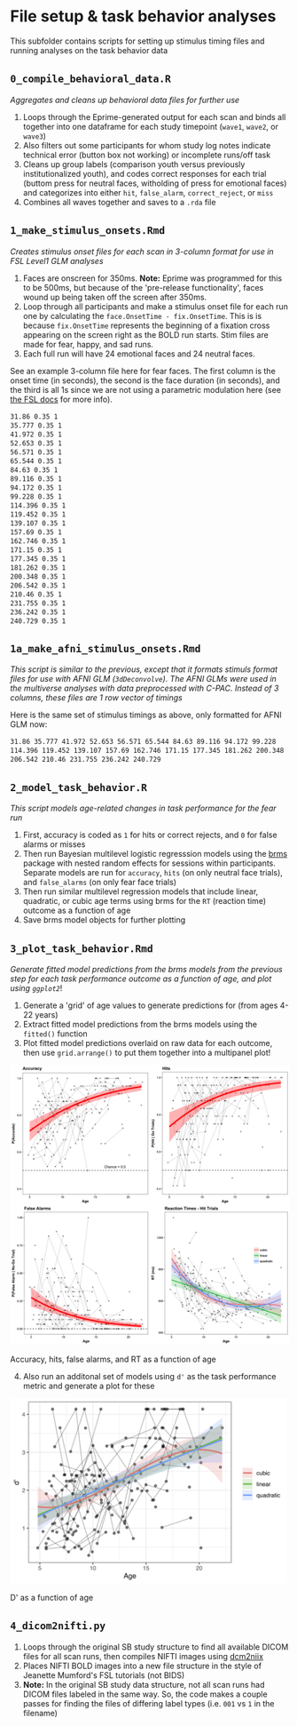 # File setup & task behavior analyses

This subfolder contains scripts for setting up stimulus timing files and running analyses on the task behavior data

## `0_compile_behavioral_data.R`

*Aggregates and cleans up behavioral data files for further use*

1. Loops through the Eprime-generated output for each scan and binds all together into one dataframe for each study timepoint (`wave1`, `wave2`, or `wave3`)
2. Also filters out some participants for whom study log notes indicate technical error (button box not working) or incomplete runs/off task
3. Cleans up group labels (comparison youth versus previously institutionalized youth), and codes correct responses for each trial (buttom press for neutral faces, witholding of press for emotional faces) and categorizes into either `hit`, `false_alarm`, `correct_reject`, or `miss`
4. Combines all waves together and saves to a `.rda` file

## `1_make_stimulus_onsets.Rmd`

*Creates stimulus onset files for each scan in 3-column format for use in FSL Level1 GLM analyses*

1. Faces are onscreen for 350ms. **Note:** Eprime was programmed for this to be 500ms, but because of the 'pre-release functionality', faces wound up being taken off the screen after 350ms. 
2. Loop through all participants and make a stimulus onset file for each run one by calculating the `face.OnsetTime - fix.OnsetTime`. This is is because `fix.OnsetTime` represents the beginning of a fixation cross appearing on the screen right as the BOLD run starts. Stim files are made for fear, happy, and sad runs. 
3. Each full run will have 24 emotional faces and 24 neutral faces. 

See an example 3-column file here for fear faces. The first column is the onset time (in seconds), the second is the face duration (in seconds), and the third is all 1s since we are not using a parametric modulation here (see [the FSL docs](https://fsl.fmrib.ox.ac.uk/fsl/fslwiki/FEAT/UserGuide#EVs) for more info). 

```
31.86 0.35 1
35.777 0.35 1
41.972 0.35 1
52.653 0.35 1
56.571 0.35 1
65.544 0.35 1
84.63 0.35 1
89.116 0.35 1
94.172 0.35 1
99.228 0.35 1
114.396 0.35 1
119.452 0.35 1
139.107 0.35 1
157.69 0.35 1
162.746 0.35 1
171.15 0.35 1
177.345 0.35 1
181.262 0.35 1
200.348 0.35 1
206.542 0.35 1
210.46 0.35 1
231.755 0.35 1
236.242 0.35 1
240.729 0.35 1
```

## `1a_make_afni_stimulus_onsets.Rmd`

*This script is similar to the previous, except that it formats stimuls format files for use with AFNI GLM (`3dDeconvolve`). The AFNI GLMs were used in the multiverse analyses with data preprocessed with C-PAC. Instead of 3 columns, these files are 1 row vector of timings*

Here is the same set of stimulus timings as above, only formatted for AFNI GLM now:

```
31.86 35.777 41.972 52.653 56.571 65.544 84.63 89.116 94.172 99.228 114.396 119.452 139.107 157.69 162.746 171.15 177.345 181.262 200.348 206.542 210.46 231.755 236.242 240.729
```

## `2_model_task_behavior.R`

*This script models age-related changes in task performance for the fear run*

1. First, accuracy is coded as `1` for hits or correct rejects, and `0` for false alarms or misses
2. Then run Bayesian multilevel logistic regresssion models using the [brms](https://github.com/paul-buerkner/brms) package with nested random effects for sessions within participants. Separate models are run for `accuracy`, `hits` (on only neutral face trials), and `false_alarms` (on only fear face trials)
3. Then run similar multilevel regression models that include linear, quadratic, or cubic age terms using brms for the `RT` (reaction time) outcome as a function of age
3. Save brms model objects for further plotting

## `3_plot_task_behavior.Rmd`

*Generate fitted model predictions from the brms models from the previous step for each task performance outcome as a function of age, and plot using `ggplot2`*!

1. Generate a 'grid' of age values to generate predictions for (from ages 4-22 years)
2. Extract fitted model predictions from the brms models using the `fitted()` function
3. Plot fitted model predictions overlaid on raw data for each outcome, then use `grid.arrange()` to put them together into a multipanel plot!

<img src='plots/compsFearPlotPanel.png' width = '700'/>

Accuracy, hits, false alarms, and RT as a function of age

4. Also run an additonal set of models using `d'` as the task performance metric and generate a plot for these


<img src='plots/dprime_age.png' width = '500'/>

D' as a function of age



## `4_dicom2nifti.py`

1. Loops through the original SB study structure to find all available DICOM files for all scan runs, then compiles NIFTI images using [dcm2niix](https://github.com/rordenlab/dcm2niix)
2. Places NIFTI BOLD images into a new file structure in the style of Jeanette Mumford's FSL tutorials (not BIDS)
3. **Note:** In the original SB study data structure, not all scan runs had DICOM files labeled in the same way. So, the code makes a couple passes for finding the files of differing label types (i.e. `001` vs `1` in the filename)